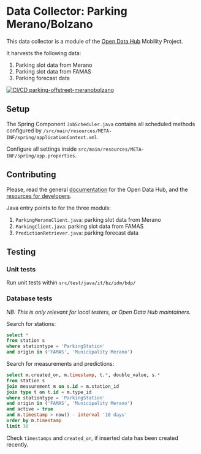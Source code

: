 <!--
SPDX-FileCopyrightText: NOI Techpark <digital@noi.bz.it>

SPDX-License-Identifier: CC0-1.0
-->

# Data Collector: Parking Merano/Bolzano

This data collector is a module of the [Open Data Hub](https://opendatahub.com)
Mobility Project.

It harvests the following data:
1) Parking slot data from Merano
2) Parking slot data from FAMAS
3) Parking forecast data

[![CI/CD parking-offstreet-meranobolzano](https://github.com/noi-techpark/bdp-commons/actions/workflows/ci-parking-offstreet-meranobolzano.yml/badge.svg)](https://github.com/noi-techpark/bdp-commons/actions/workflows/ci-parking-offstreet-meranobolzano.yml)

## Setup

The Spring Component `JobScheduler.java` contains all scheduled methods configured by
`/src/main/resources/META-INF/spring/applicationContext.xml`.

Configure all settings inside `src/main/resources/META-INF/spring/app.properties`.


## Contributing

Please, read the general [documentation](https://opendatahub.readthedocs.io/en/latest/index.html)
for the Open Data Hub, and the [resources for developers](https://opendatahub.readthedocs.io/en/latest/guidelines.html).

Java entry points to for the three moduls:
1) `ParkingMeranoClient.java`: parking slot data from Merano
2) `ParkingClient.java`: parking slot data from FAMAS
3) `PredictionRetriever.java`: parking forecast data


## Testing

### Unit tests
Run unit tests within `src/test/java/it/bz/idm/bdp/`

### Database tests

*NB: This is only relevant for local testers, or Open Data Hub maintainers.*

Search for stations:
```sql
select *
from station s
where stationtype = 'ParkingStation'
and origin in ('FAMAS', 'Municipality Merano')
```

Search for measurements and predictions:
```sql
select m.created_on, m.timestamp, t.*, double_value, s.*
from station s
join measurement m on s.id = m.station_id
join type t on t.id = m.type_id
where stationtype = 'ParkingStation'
and origin in ('FAMAS', 'Municipality Merano')
and active = true
and m.timestamp > now() - interval '10 days'
order by m.timestamp
limit 30
```

Check `timestamps` and `created_on`, if inserted data has been created recently.
